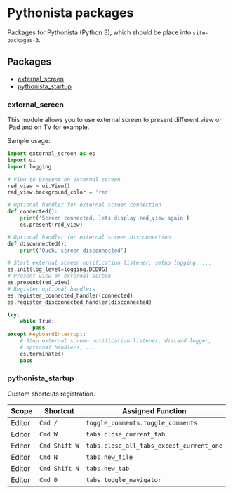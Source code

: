 # Pythonista packages

Packages for Pythonista (Python 3), which should be place into `site-packages-3`.

## Packages

* [external_screen](#external_screen)
* [pythonista_startup](#pythonista_startup)

### external_screen

This module allows you to use external screen to present different view on
iPad and on TV for example.

Sample usage:

```python
import external_screen as es
import ui
import logging

# View to present on external screen
red_view = ui.View()
red_view.background_color = 'red'

# Optional handler for external screen connection
def connected():
	print('Screen connected, lets display red_view again')
	es.present(red_view)

# Optional handler for external screen disconnection
def disconnected():
	print('Ouch, screen disconnected')

# Start external screen notification listener, setup logging, ...
es.init(log_level=logging.DEBUG)
# Present view on external screen
es.present(red_view)
# Register optional handlers
es.register_connected_handler(connected)
es.register_disconnected_handler(disconnected)

try:
	while True:
		pass
except KeyboardInterrupt:
	# Stop external screen notification listener, discard logger,
	# optional handlers, ...
	es.terminate()
	pass
```

### pythonista_startup

Custom shortcuts registration.

| Scope  | Shortcut       | Assigned Function                               |
|--------|----------------|-------------------------------------------------|
| Editor | `Cmd /`        | `toggle_comments.toggle_comments`               |
| Editor | `Cmd W`        | `tabs.close_current_tab`                        |
| Editor | `Cmd Shift W`  | `tabs.close_all_tabs_except_current_one`        |
| Editor | `Cmd N`        | `tabs.new_file`                                 |
| Editor | `Cmd Shift N`  | `tabs.new_tab`                                  |
| Editor | `Cmd 0`        | `tabs.toggle_navigator`                         |

